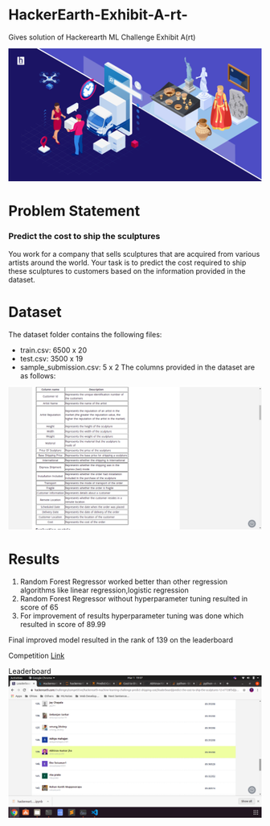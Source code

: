 # HackerEarth-Exhibit-A-rt-
Gives solution of Hackerearth ML Challenge Exhibit A(rt)

![](./images/exhibit_art_image.png)

# Problem Statement

### Predict the cost to ship the sculptures

You work for a company that sells sculptures that are acquired from various artists around the world. Your task is to predict the cost required to ship these sculptures to customers based on the information provided in the dataset.

# Dataset 

The dataset folder contains the following files:

* train.csv: 6500 x 20
* test.csv: 3500 x 19
* sample_submission.csv: 5 x 2
The columns provided in the dataset are as follows:

![](./images/dataset_info.png)

# Results

1. Random Forest Regressor worked better than other regression algorithms like linear regression,logistic regression 
2. Random Forest Regressor without hyperparameter tuning resulted in score of 65
3. For improvement of results hyperparameter tuning was done which resulted in score of 89.99

Final improved model resulted in the rank of 139 on the leaderboard

Competition [Link](https://www.hackerearth.com/challenges/competitive/hackerearth-machine-learning-challenge-predict-shipping-cost/machine-learning/predict-the-cost-to-ship-the-sculptures-12-e7728f5d/)

Leaderboard ![Link](./images/leaderboard.png)
